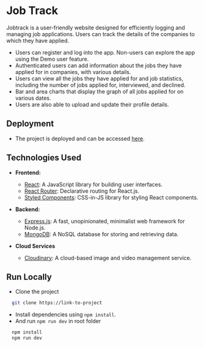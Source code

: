 
# Job Track

Jobtrack is a user-friendly website designed for efficiently logging and managing job applications. Users can track the details of the companies to which they have applied.

- Users can register and log into the app. Non-users can explore the app using the Demo user feature.
- Authenticated users can add information about the jobs they have applied for in companies, with various details.
- Users can view all the jobs they have applied for and job statistics, including the number of jobs applied for, interviewed, and declined. 
- Bar and area charts that display the graph of all jobs applied for on various dates. 
- Users are also able to upload and update their profile details.







## Deployment

- The project is deployed and can be accessed [here](https://your-deployment-link.com).


## Technologies Used

- **Frontend:**
  - [React](https://reactjs.org/): A JavaScript library for building user interfaces.
  - [React Router](https://reactrouter.com/): Declarative routing for React.js.
  - [Styled Components](https://styled-components.com/): CSS-in-JS library for styling React components.

- **Backend:**
  - [Express.js](https://expressjs.com/): A fast, unopinionated, minimalist web framework for Node.js.
  - [MongoDB](https://www.mongodb.com/): A NoSQL database for storing and retrieving data.
- **Cloud Services**
    - [Cloudinary](https://cloudinary.com/): A cloud-based image and video management service.
## Run Locally

- Clone the project

```bash
  git clone https://link-to-project
```

- Install dependencies using `npm install`.
- And run `npm run dev` in root folder

```bash
  npm install
  npm run dev
```
    

